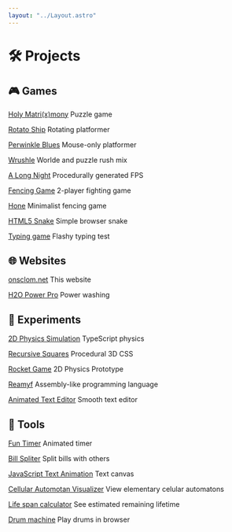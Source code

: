 ```yaml
---
layout: "../Layout.astro"
---
```


# 🛠️ Projects

## 🎮 Games

[Holy Matri(x)mony](https://cegexe.itch.io/holymatrixmony) Puzzle game

[Rotato Ship](https://cegexe.itch.io/rotato-ship) Rotating platformer

[Perwinkle Blues](https://cegexe.itch.io/periwinkle-blues) Mouse-only platformer

[Wrushle](https://wordle-rush.vercel.app/) Worlde and puzzle rush mix

[A Long Night](https://austinmerrick.itch.io/a-long-night) Procedurally
generated FPS

[Fencing Game](https://onsclom.github.io/fencing-game/) 2-player fighting game

[Hone](https://hone.onsclom.net/) Minimalist fencing game

[HTML5 Snake](https://onsclom.github.io/html5-snake/) Simple browser snake

[Typing game](https://typing-test.onsclom.net/) Flashy typing test

## 🌐 Websites

[onsclom.net](/) This website

[H2O Power Pro](https://github.com/onsclom/h2o-power-pro) Power washing

## 🧪 Experiments

[2D Physics Simulation](https://ts-physics.vercel.app/) TypeScript physics

[Recursive Squares](https://recursive-squares.vercel.app/) Procedural 3D CSS

[Rocket Game](https://rocket-game.vercel.app/) 2D Physics Prototype

[Reamyf](https://onsclom.github.io/reamyf/) Assembly-like programming language

[Animated Text Editor](https://canvas-text-editor.vercel.app) Smooth text editor

## 🧰 Tools

[Fun Timer](https://fun-timer.vercel.app/) Animated timer

[Bill Spliter](https://bill-splitter.onsclom.net/) Split bills with others

[JavaScript Text Animation](https://onsclom.github.io/animated-text-framework/)
Text canvas

[Cellular Automotan Visualizer](https://onsclom.github.io/automaton-visualizer/)
View elementary celular automatons

[Life span calculator](https://age.vercel.app/) See estimated remaining lifetime

[Drum machine](https://svelte-drum-machine.vercel.app) Play drums in browser
